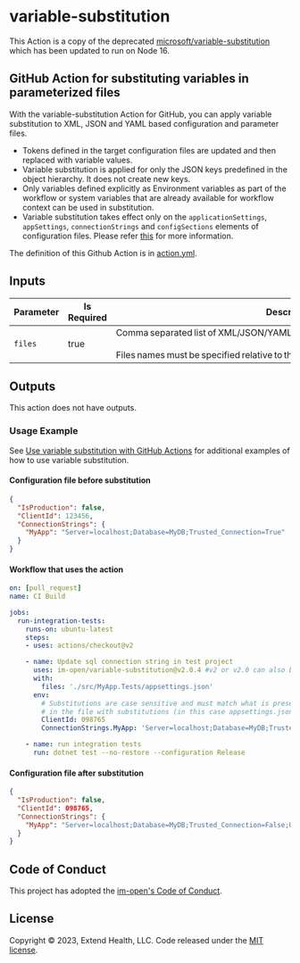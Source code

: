 # variable-substitution

This Action is a copy of the deprecated [microsoft/variable-substitution] which has been updated to run on Node 16.

## GitHub Action for substituting variables in parameterized files

With the variable-substitution Action for GitHub, you can apply variable substitution to XML, JSON and YAML based configuration and parameter files.

- Tokens defined in the target configuration files are updated and then replaced with variable values.
- Variable substitution is applied for only the JSON keys predefined in the object hierarchy. It does not create new keys.
- Only variables defined explicitly as Environment variables as part of the workflow or system variables that are already available for workflow context can be used in substitution.
- Variable substitution takes effect only on the `applicationSettings`, `appSettings`, `connectionStrings` and `configSections` elements of configuration files. Please refer [this](https://docs.microsoft.com/en-us/azure/devops/pipelines/tasks/transforms-variable-substitution?view=azure-devops&tabs=Classic#xml-variable-substitution) for more information.

The definition of this Github Action is in [action.yml](https://github.com/im-open/variable-substitution/blob/master/action.yml).

## Inputs

| Parameter | Is Required | Description                                                                                                                                   |
|-----------|-------------|-----------------------------------------------------------------------------------------------------------------------------------------------|
| `files`   | true        | Comma separated list of XML/JSON/YAML files in which tokens are to be substituted. <br/><br/>Files names must be specified relative to the folder-path. |

## Outputs

This action does not have outputs.

### Usage Example

See [Use variable substitution with GitHub Actions](https://docs.microsoft.com/en-us/azure/developer/github/github-variable-substitution) for additional examples of how to use variable substitution.

#### Configuration file before substitution

```json
{
  "IsProduction": false,
  "ClientId": 123456,
  "ConnectionStrings": {
    "MyApp": "Server=localhost;Database=MyDB;Trusted_Connection=True"
  }
}
```

#### Workflow that uses the action

```yaml
on: [pull_request]
name: CI Build

jobs:
  run-integration-tests:
    runs-on: ubuntu-latest
    steps:
    - uses: actions/checkout@v2

    - name: Update sql connection string in test project
      uses: im-open/variable-substitution@v2.0.4 #v2 or v2.0 can also be used
      with:
        files: './src/MyApp.Tests/appsettings.json'
      env:
        # Substitutions are case sensitive and must match what is present
        # in the file with substitutions (in this case appsettings.json)
        ClientId: 098765
        ConnectionStrings.MyApp: 'Server=localhost;Database=MyDB;Trusted_Connection=False;User ID=SA;Password=Abc123!'

    - name: run integration tests
      run: dotnet test --no-restore --configuration Release
 ```

#### Configuration file after substitution

```json
{
  "IsProduction": false,
  "ClientId": 098765,
  "ConnectionStrings": {
    "MyApp": "Server=localhost;Database=MyDB;Trusted_Connection=False;User ID=SA;Password=Abc123!"
  }
}
```

## Code of Conduct

This project has adopted the [im-open's Code of Conduct](https://github.com/im-open/.github/blob/main/CODE_OF_CONDUCT.md).

## License

Copyright &copy; 2023, Extend Health, LLC. Code released under the [MIT license](LICENSE).

[microsoft/variable-substitution]: https://github.com/microsoft/variable-substitution
